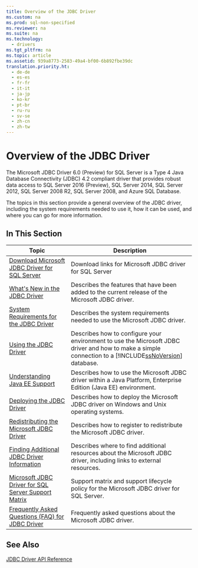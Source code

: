 ```yaml
---
title: Overview of the JDBC Driver
ms.custom: na
ms.prod: sql-non-specified
ms.reviewer: na
ms.suite: na
ms.technology: 
  - drivers
ms.tgt_pltfrm: na
ms.topic: article
ms.assetid: 939a8773-2583-49a4-bf00-6b892fbe39dc
translation.priority.ht: 
  - de-de
  - es-es
  - fr-fr
  - it-it
  - ja-jp
  - ko-kr
  - pt-br
  - ru-ru
  - sv-se
  - zh-cn
  - zh-tw
---
```

# Overview of the JDBC Driver
  The Microsoft JDBC Driver 6.0 \(Preview\) for SQL Server is a Type 4 Java Database Connectivity \(JDBC\) 4.2 compliant driver that provides robust data access to SQL Server 2016 \(Preview\), SQL Server 2014, SQL Server 2012, SQL Server 2008 R2, SQL Server 2008, and Azure SQL Database.  
  
 The topics in this section provide a general overview of the JDBC driver, including the system requirements needed to use it, how it can be used, and where you can go for more information.  
  
## In This Section  
  
|Topic|Description|  
|-----------|-----------------|  
|[Download Microsoft JDBC Driver for SQL Server](../content/Download-Microsoft-JDBC-Driver-for-SQL-Server.md)|Download links for Microsoft JDBC driver for SQL Server|  
|[What's New in the JDBC Driver](../content/What-s-New-in-the-JDBC-Driver.md)|Describes the features that have been added to the current release of the Microsoft JDBC driver.|  
|[System Requirements for the JDBC Driver](../content/System-Requirements-for-the-JDBC-Driver.md)|Describes the system requirements needed to use the Microsoft JDBC driver.|  
|[Using the JDBC Driver](../content/Using-the-JDBC-Driver.md)|Describes how to configure your environment to use the Microsoft JDBC driver and how to make a simple connection to a [!INCLUDE[ssNoVersion](../content/includes/ssNoVersion_md.md)] database.|  
|[Understanding Java EE Support](../content/Understanding-Java-EE-Support.md)|Describes how to use the Microsoft JDBC driver within a Java Platform, Enterprise Edition \(Java EE\) environment.|  
|[Deploying the JDBC Driver](../content/Deploying-the-JDBC-Driver.md)|Describes how to deploy the Microsoft JDBC driver on Windows and Unix operating systems.|  
|[Redistributing the Microsoft JDBC Driver](../content/Redistributing-the-Microsoft-JDBC-Driver.md)|Describes how to register to redistribute the Microsoft JDBC driver.|  
|[Finding Additional JDBC Driver Information](../content/Finding-Additional-JDBC-Driver-Information.md)|Describes where to find additional resources about the Microsoft JDBC driver, including links to external resources.|  
|[Microsoft JDBC Driver for SQL Server Support Matrix](../content/Microsoft-JDBC-Driver-for-SQL-Server-Support-Matrix.md)|Support matrix and support lifecycle policy for the Microsoft JDBC driver for SQL Server.|  
|[Frequently Asked Questions &#40;FAQ&#41; for JDBC Driver](../content/Frequently-Asked-Questions--FAQ--for-JDBC-Driver.md)|Frequently asked questions about the Microsoft JDBC driver.|  
  
## See Also  
 [JDBC Driver API Reference](../content/JDBC-Driver-API-Reference.md)  
  
  
